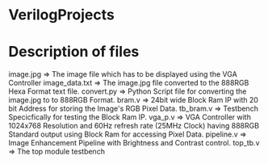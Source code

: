 # VerilogProjects
# Description of files
image.jpg => The image file which has to be displayed using the VGA Controller
image_data.txt => The image.jpg file converted to the 888RGB Hexa Format text file.
convert.py => Python Script file for converting the image.jpg to to 888RGB Format.
bram.v => 24bit wide Block Ram IP with 20 bit Address for storing the Image's RGB Pixel Data.
tb_bram.v => Testbench Specicfically for testing the Block Ram IP.
vga_p.v => VGA Controller with 1024x768 Resolution and 60Hz refresh rate (25MHz Clock) having 888RGB Standard output using Block Ram for accessing Pixel Data.
pipeline.v => Image Enhancement Pipeline with Brightness and Contrast control.
top_tb.v => The top module testbench

